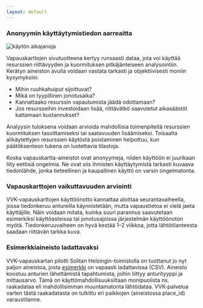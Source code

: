 ```yaml
---
layout: default
---
```


### Anonyymin käyttäytymistiedon aarreaitta

![käytön aikajanoja](aikajanat.png)

Vapauskarttojen sivutuotteena kertyy runsaasti dataa, jota voi käyttää
resurssien riittävyyden ja kuormituksen pitkäjänteiseen analysointiin.
Kerätyn aineiston avulla voidaan vastata tarkasti ja objektiivisesti
moniin kysymyksiin:

* Mihin ruuhkahuiput sijoittuvat?
* Mikä on tyypillinen jonotusaika?
* Kannattaako resurssin vapautumista jäädä odottamaan?
* Jos resursseihin investoidaan lisää, riittävätkö saavutetut
  aikasäästöt kattamaan kustannukset?

Analyysin tuloksena voidaan arvioida mahdollisia toimenpiteitä
resurssien kuormituksen tasoittamiseksi tai saatavuuden lisäämiseksi.
Toisaalta alikäytettyjen resurssien käytöstä poistaminen helpottuu, kun
päätöksenteon tukena on luotettavia tilastoja.

Koska vapauskartta-aineistot ovat anonyymeja, niiden käyttöön ei
juurikaan liity eettisiä ongelmia.  Ne ovat siis ihmisten käyttäytymistä
tarkasti kuvaava tiedonlähde, jonka tieteellinen ja kaupallinen käyttö
on varsin ongelmatonta.

### Vapauskarttojen vaikuttavuuden arviointi

VVK-vapauskarttojen käyttöönotto kannattaa aloittaa seurantavaiheella,
jossa tiedonkeruu antureilla käynnistetään, mutta vapaustietoa ei vielä
jaeta käyttäjille. Näin voidaan mitata, kuinka suuri parannus
saavutetaan esimerkiksi käyttöasteissa tai jonotusajoissa järjestelmän
käyttöönoton myötä. Tiedonkeruuvaiheen on hyvä kestää 1–2 viikkoa, jotta
lähtötilanteesta saadaan riittävän tarkka kuva.

### Esimerkkiaineisto ladattavaksi

VVK-vapauskartan pilotti Solitan Helsingin-toimistolla on tuottanut jo
nyt paljon aineistoa, josta [esimerkki](toilets.csv) on vapaasti
ladattavissa (CSV).  Aineisto koostuu anturien lähettämistä
tapahtumista, joihin liittyy anturityyppi ja mittausarvo.  Tämä on
käyttömahdollisuuksiltaan monipuolista ns. raakadataa eli mahdollisimman
muuntamatonta lähtödataa.  VVK-palvelua varten tästä raakadatasta on
tulkittu eri paikkojen (aineistossa place_id) varaustilanne.

